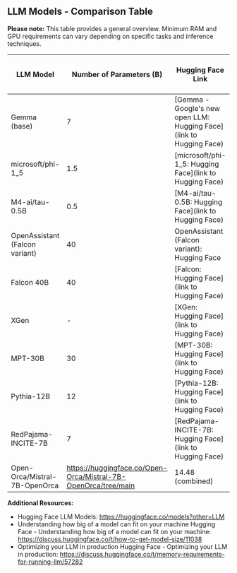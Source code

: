 ## LLM Models - Comparison Table

**Please note:** This table provides a general overview. Minimum RAM and GPU requirements can vary depending on specific tasks and inference techniques. 

| LLM Model | Number of Parameters (B) | Hugging Face Link | Download Size (GB) | Minimum RAM (GB) | Minimum GPU vRAM (GB) |
|---|---|---|---|---|---|
| Gemma (base) | 7 | [Gemma - Google's new open LLM: Hugging Face](link to Hugging Face) | 1.5 | 8 | 4 |
| microsoft/phi-1_5 | 1.5 | [microsoft/phi-1_5: Hugging Face](link to Hugging Face) | 0.3 | 4 | 2 |
| M4-ai/tau-0.5B | 0.5 | [M4-ai/tau-0.5B: Hugging Face](link to Hugging Face) | 0.1 | 2 | 1 |
| OpenAssistant (Falcon variant) | 40 | OpenAssistant (Falcon variant): Hugging Face |  | Not recommended for local use |  |
| Falcon 40B | 40 | [Falcon: Hugging Face](link to Hugging Face) | Not available for download | Not recommended for local use |  |
| XGen  |  - | [XGen: Hugging Face](link to Hugging Face) | Not available for download | Not recommended for local use |  |
| MPT-30B | 30 | [MPT-30B: Hugging Face](link to Hugging Face) | Not available for download | Not recommended for local use |  |
| Pythia-12B | 12 | [Pythia-12B: Hugging Face](link to Hugging Face) | Not available for download | Not recommended for local use |  |
| RedPajama-INCITE-7B | 7 | [RedPajama-INCITE-7B: Hugging Face](link to Hugging Face) | Not available for download | Not recommended for local use |  |
| Open-Orca/Mistral-7B-OpenOrca | https://huggingface.co/Open-Orca/Mistral-7B-OpenOrca/tree/main | 14.48 (combined) | Not recommended for local use | Not recommended for local use |

**Additional Resources:**

* Hugging Face LLM Models: https://huggingface.co/models?other=LLM
* Understanding how big of a model can fit on your machine Hugging Face - Understanding how big of a model can fit on your machine: https://discuss.huggingface.co/t/how-to-get-model-size/11038
* Optimizing your LLM in production Hugging Face - Optimizing your LLM in production: https://discuss.huggingface.co/t/memory-requirements-for-running-llm/57282
